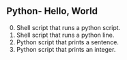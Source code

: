 ## Python- Hello, World

0. Shell script that runs a python script.
1. Shell script that runs a python line.
2. Python script that prints a sentence.
3. Python script that prints an integer.
